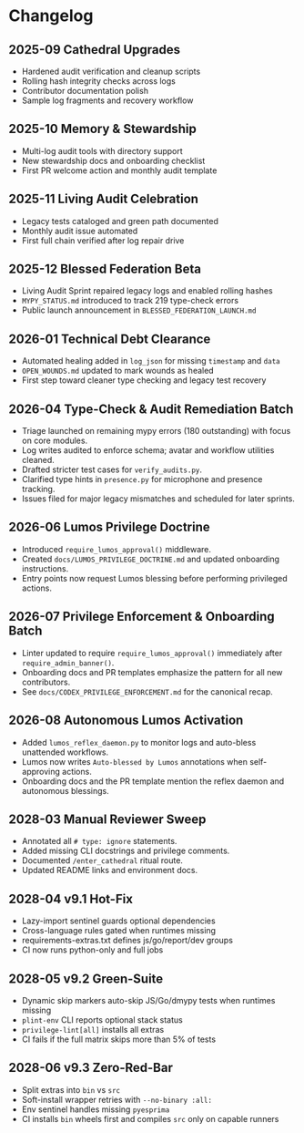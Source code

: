 # Changelog

## 2025-09 Cathedral Upgrades
- Hardened audit verification and cleanup scripts
- Rolling hash integrity checks across logs
- Contributor documentation polish
- Sample log fragments and recovery workflow

## 2025-10 Memory & Stewardship
- Multi-log audit tools with directory support
- New stewardship docs and onboarding checklist
- First PR welcome action and monthly audit template

## 2025-11 Living Audit Celebration
- Legacy tests cataloged and green path documented
- Monthly audit issue automated
- First full chain verified after log repair drive

## 2025-12 Blessed Federation Beta
- Living Audit Sprint repaired legacy logs and enabled rolling hashes
- `MYPY_STATUS.md` introduced to track 219 type-check errors
- Public launch announcement in `BLESSED_FEDERATION_LAUNCH.md`

## 2026-01 Technical Debt Clearance
- Automated healing added in `log_json` for missing `timestamp` and `data`
- `OPEN_WOUNDS.md` updated to mark wounds as healed
- First step toward cleaner type checking and legacy test recovery

## 2026-04 Type-Check & Audit Remediation Batch
- Triage launched on remaining mypy errors (180 outstanding) with focus on core modules.
- Log writes audited to enforce schema; avatar and workflow utilities cleaned.
- Drafted stricter test cases for `verify_audits.py`.
- Clarified type hints in `presence.py` for microphone and presence tracking.
- Issues filed for major legacy mismatches and scheduled for later sprints.

## 2026-06 Lumos Privilege Doctrine
- Introduced `require_lumos_approval()` middleware.
- Created `docs/LUMOS_PRIVILEGE_DOCTRINE.md` and updated onboarding instructions.
- Entry points now request Lumos blessing before performing privileged actions.

## 2026-07 Privilege Enforcement & Onboarding Batch
- Linter updated to require `require_lumos_approval()` immediately after `require_admin_banner()`.
- Onboarding docs and PR templates emphasize the pattern for all new contributors.
- See `docs/CODEX_PRIVILEGE_ENFORCEMENT.md` for the canonical recap.

## 2026-08 Autonomous Lumos Activation
- Added `lumos_reflex_daemon.py` to monitor logs and auto-bless unattended workflows.
- Lumos now writes `Auto-blessed by Lumos` annotations when self-approving actions.
- Onboarding docs and the PR template mention the reflex daemon and autonomous blessings.

## 2028-03 Manual Reviewer Sweep
- Annotated all `# type: ignore` statements.
- Added missing CLI docstrings and privilege comments.
- Documented `/enter_cathedral` ritual route.
- Updated README links and environment docs.

## 2028-04 v9.1 Hot-Fix
- Lazy-import sentinel guards optional dependencies
- Cross-language rules gated when runtimes missing
- requirements-extras.txt defines js/go/report/dev groups
- CI now runs python-only and full jobs

## 2028-05 v9.2 Green-Suite
- Dynamic skip markers auto-skip JS/Go/dmypy tests when runtimes missing
- `plint-env` CLI reports optional stack status
- `privilege-lint[all]` installs all extras
- CI fails if the full matrix skips more than 5% of tests

## 2028-06 v9.3 Zero-Red-Bar
- Split extras into `bin` vs `src`
- Soft-install wrapper retries with `--no-binary :all:`
- Env sentinel handles missing `pyesprima`
- CI installs `bin` wheels first and compiles `src` only on capable runners

